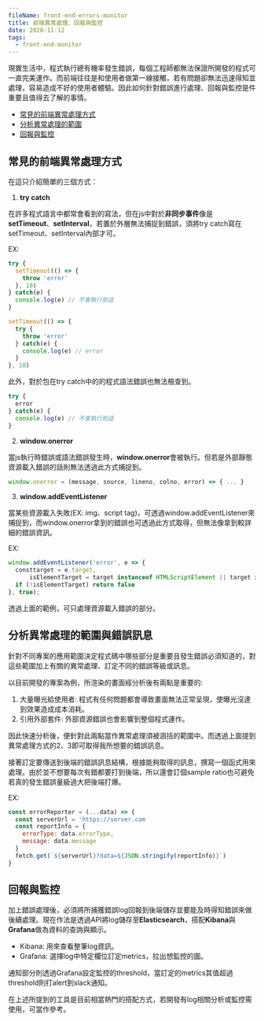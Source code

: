 ```yaml
---
fileName: front-end-errors-monitor
title: 前端異常處理、回報與監控
date: 2020-11-12
tags:
  - front-end-monitor
---
```

現實生活中，程式執行總有機率發生錯誤，每個工程師都無法保證所開發的程式可一直完美運作。而前端往往是和使用者做第一線接觸，若有問題卻無法迅速得知並處理，容易造成不好的使用者體驗。因此如何針對錯誤進行處理、回報與監控是件重要且值得去了解的事情。

- [常見的前端異常處理方式](#常見的異常處理方式)
- [分析異常處理的範圍](#分析異常處理的範圍)
- [回報與監控](#回報與監控)


## 常見的前端異常處理方式
在這只介紹簡單的三個方式：

1. **try catch**

在許多程式語言中都常會看到的寫法，但在js中對於**非同步事件**像是**setTimeout**、**setInterval**，若置於外層無法捕捉到錯誤，須將try catch寫在setTimeout、setInterval內部才可。

EX:
```javascript
try {
  setTimeout(() => {
    throw 'error'
  }, 10)
} catch(e) {
  console.log(e) // 不會執行到這
}

setTimeout(() => {
  try {
    throw 'error'
  } catch(e) {
    console.log(e) // error
  }
}, 10)
```

此外，對於包在try catch中的的程式語法錯誤也無法檢查到。

```javascript
try {
  error
} catch(e) {
  console.log(e) // 不會執行到這
}
```

2. **window.onerror**

當js執行時錯誤或語法錯誤發生時，**window.onerror**會被執行。但若是外部靜態資源載入錯誤的話則無法透過此方式捕捉到。

```javascript
window.onerror = (message, source, lineno, colno, error) => { ... }
```

3. **window.addEventListener**

當某些資源載入失敗(EX: img、script tag)，可透過window.addEventListener來捕捉到，而window.onerror拿到的錯誤也可透過此方式取得，但無法像拿到較詳細的錯誤資訊。

EX:
```javascript
window.addEventListener('error', e => {
  consttarget = e.target,
      isElementTarget = target instanceof HTMLScriptElement || target instanceof HTMLLinkElement || target instanceof HTMLImageElement,
  if (!isElementTarget) return false
}, true);
```

透過上面的範例，可只處理資源載入錯誤的部分。

## 分析異常處理的範圍與錯誤訊息
針對不同專案的應用範圍決定程式碼中哪些部分是重要且發生錯誤必須知道的，對這些範圍加上有關的異常處理、訂定不同的錯誤等級或訊息。

以目前開發的專案為例，所渲染的畫面經分析後有兩點是重要的:
1. 大量曝光給使用者: 程式有任何問題都會導致畫面無法正常呈現，使曝光沒達到效果造成成本消耗。
2. 引用外部套件: 外部資源錯誤也會影響到整個程式運作。

因此快速分析後，便針對此兩點當作異常處理須被涵括的範圍中。而透過上面提到異常處理方式的2、3即可取得我所想要的錯誤訊息。

接著訂定要傳送到後端的錯誤訊息結構，根據能夠取得的訊息，撰寫一個函式用來處理。由於並不想要每次有錯都要打到後端，所以還會訂個sample ratio也可避免若真的發生錯誤量級過大把後端打爆。

EX:
```javascript
const errorReporter = (...data) => {
  const serverUrl = 'https://server.com
  const reportInfo = {
    errorType: data.errorType,
    message: data.message
  }
  fetch.get(`${serverUrl}?data=${JSON.stringify(reportInfo)}`)
}
```

## 回報與監控
加上錯誤處理後，必須將所捕獲錯誤log回報到後端儲存並要能及時得知錯誤來做後續處理。現在作法是透過API將log儲存至**Elasticsearch**，搭配**Kibana**與**Grafana**做為資料的查詢與顯示。
- Kibana: 用來查看整筆log資訊。
- Grafana: 選擇log中特定欄位訂定metrics，拉出想監控的圖。

通知部分則透過Grafana設定監控的threshold，當訂定的metrics其值超過threshold則打alert到slack通知。

在上述所提到的工具是目前相當熱門的搭配方式，若開發有log相關分析或監控需使用，可當作參考。
